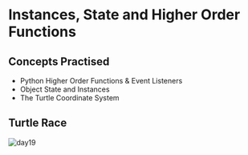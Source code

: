 # Instances, State and Higher Order Functions
## Concepts Practised
- Python Higher Order Functions & Event Listeners
- Object State and Instances
- The Turtle Coordinate System
## Turtle Race
![day19](https://user-images.githubusercontent.com/98851253/154783894-1c7cfc07-0752-402d-800f-afbed8fdea9a.gif)
